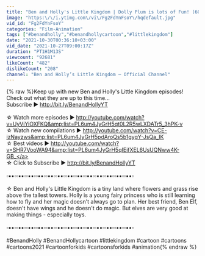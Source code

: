 ```yaml
---
title: "Ben and Holly's Little Kingdom | Dolly Plum is lots of Fun! (60 MIN) | Kids Cartoon Shows"
image: "https:\/\/i.ytimg.com\/vi\/Fg2FdYnFsoY\/hqdefault.jpg"
vid_id: "Fg2FdYnFsoY"
categories: "Film-Animation"
tags: ["#benandholly","#benandhollycartoon","#littlekingdom"]
date: "2021-10-30T00:36:10+03:00"
vid_date: "2021-10-27T09:00:17Z"
duration: "PT1H1M13S"
viewcount: "92681"
likeCount: "482"
dislikeCount: "208"
channel: "Ben and Holly’s Little Kingdom – Official Channel"
---
```

{% raw %}Keep up with new Ben and Holly's Little Kingdom episodes! Check out what they are up to this time...<br />Subscribe ▶️ <a rel="nofollow" target="blank" href="http://bit.ly/BenandHollyYT">http://bit.ly/BenandHollyYT</a><br /><br />☆ Watch more episodes ▶️ <a rel="nofollow" target="blank" href="http://youtube.com/watch?v=UyViYiOXFKQ&amp;list=PL6um4JyGrH5qt0L2R5wLXDATr5_3hPK-v">http://youtube.com/watch?v=UyViYiOXFKQ&amp;list=PL6um4JyGrH5qt0L2R5wLXDATr5_3hPK-v</a><br />☆ Watch new compilations ▶️ <a rel="nofollow" target="blank" href="http://youtube.com/watch?v=CE-izNayzws&amp;list=PL6um4JyGrH5pdAroQs5b1gygY-JsQa_IK">http://youtube.com/watch?v=CE-izNayzws&amp;list=PL6um4JyGrH5pdAroQs5b1gygY-JsQa_IK</a><br />☆ Best videos ▶️ <a rel="nofollow" target="blank" href="http://youtube.com/watch?v=SHR7VooWA94&amp;list=PL6um4JyGrH5qIEifXEL6UsUQNww4K-GB_">http://youtube.com/watch?v=SHR7VooWA94&amp;list=PL6um4JyGrH5qIEifXEL6UsUQNww4K-GB_</a><br />☆ Click to Subscribe ▶️ <a rel="nofollow" target="blank" href="http://bit.ly/BenandHollyYT">http://bit.ly/BenandHollyYT</a><br /><br />▫️▪️▪️▫️▫️▪️▪️▫️▫️▪️▪️▫️▫️▪️▪️▫️▫️▪️▪️▫️▫️▪️▪️▫️▫️▪️▪️▫️▫️▪️▪️▫️▫️▪️▪️▫️▫️▪️▪️▫️▫️▪️▪️▫️▫️▪️▪️▫️▫️▪️▪️▫️<br /><br />☆ Ben and Holly's Little Kingdom is a tiny land where flowers and grass rise above the tallest towers. Holly is a young fairy princess who is still learning how to fly and her magic doesn't always go to plan. Her best friend, Ben Elf, doesn't have wings and he doesn't do magic. But elves are very good at making things - especially toys. <br /><br />▫️▪️▪️▫️▫️▪️▪️▫️▫️▪️▪️▫️▫️▪️▪️▫️▫️▪️▪️▫️▫️▪️▪️▫️▫️▪️▪️▫️▫️▪️▪️▫️▫️▪️▪️▫️▫️▪️▪️▫️▫️▪️▪️▫️▫️▪️▪️▫️▫️▪️▪️▫️<br /><br />#BenandHolly #BenandHollycartoon #littlekingdom #cartoon #cartoons #cartoons2021 #cartoonforkids #cartoonsforkids #animation{% endraw %}
